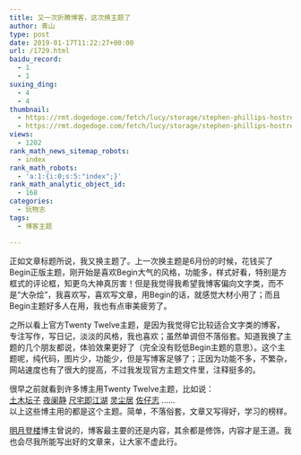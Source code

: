 ```yaml
---
title: 又一次折腾博客，这次换主题了
author: 青山
type: post
date: 2019-01-17T11:22:27+00:00
url: /1729.html
baidu_record:
  - 1
  - 1
suxing_ding:
  - 4
  - 4
thumbnail:
  - https://rmt.dogedoge.com/fetch/lucy/storage/stephen-phillips-hostreviews-co-uk-sSPzmL7fpWc-unsplash.jpg
  - https://rmt.dogedoge.com/fetch/lucy/storage/stephen-phillips-hostreviews-co-uk-sSPzmL7fpWc-unsplash.jpg
views:
  - 1202
rank_math_news_sitemap_robots:
  - index
rank_math_robots:
  - 'a:1:{i:0;s:5:"index";}'
rank_math_analytic_object_id:
  - 168
categories:
  - 玩物志
tags:
  - 博客主题

---
```

正如文章标题所说，我又换主题了。上一次换主题是6月份的时候，花钱买了Begin正版主题，刚开始是喜欢Begin大气的风格，功能多，样式好看，特别是方框式的评论框，知更鸟大神真厉害！但是我觉得我希望我博客偏向文字类，而不是“大杂烩”，我喜欢写，喜欢写文章，用Begin的话，就感觉大材小用了；而且Begin主题好多人在用，我也有点审美疲劳了。

之所以看上官方Twenty Twelve主题，是因为我觉得它比较适合文字类的博客，专注写作，写日记，淡淡的风格，我也喜欢；虽然单调但不落俗套。知道我换了主题的几个朋友都说，体验效果更好了（完全没有贬低Begin主题的意思）。这个主题呢，纯代码，图片少，功能少，但是写博客足够了；正因为功能不多，不繁杂，网站速度也有了很大的提高，不过我发现官方主题文件里，注释挺多的。

很早之前就看到许多博主用Twenty Twelve主题，比如说：  
[土木坛子][1]&nbsp;[夜阑静][2]&nbsp;[尺宅即江湖][3] <a title="灵尘居" href="https://www.lingchenzi.com/" rel="home">灵尘居</a>&nbsp;[佐仔志][4]&nbsp;……  
以上这些博主用的都是这个主题。简单，不落俗套，文章又写得好，学习的榜样。

[明月登楼][5]博主曾说的，博客最主要的还是内容，其余都是修饰，内容才是王道。我也会尽我所能写出好的文章来，让大家不虚此行。

 [1]: https://tumutanzi.com
 [2]: https://yelanjing.com
 [3]: https://www.qtwm.com
 [4]: https://www.jinbo123.com
 [5]: http://www.imydl.com